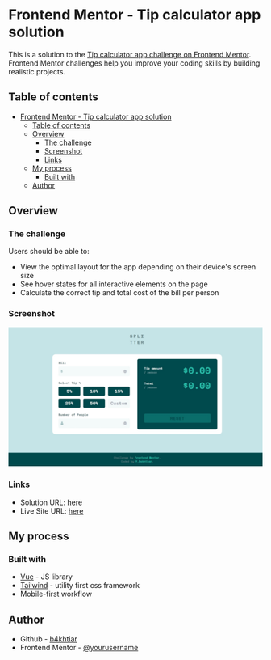 # Frontend Mentor - Tip calculator app solution

This is a solution to the [Tip calculator app challenge on Frontend Mentor](https://www.frontendmentor.io/challenges/tip-calculator-app-ugJNGbJUX). Frontend Mentor challenges help you improve your coding skills by building realistic projects.

## Table of contents

- [Frontend Mentor - Tip calculator app solution](#frontend-mentor---tip-calculator-app-solution)
  - [Table of contents](#table-of-contents)
  - [Overview](#overview)
    - [The challenge](#the-challenge)
    - [Screenshot](#screenshot)
    - [Links](#links)
  - [My process](#my-process)
    - [Built with](#built-with)
  - [Author](#author)


## Overview

### The challenge

Users should be able to:

- View the optimal layout for the app depending on their device's screen size
- See hover states for all interactive elements on the page
- Calculate the correct tip and total cost of the bill per person

### Screenshot

![](./Screenshot.jpeg)


### Links

- Solution URL: [here](https://www.frontendmentor.io/solutions/vue---tips-calculator-URK-dIVIZr)
- Live Site URL: [here](https://tips-calculator-vueyb.vercel.app/)

## My process

### Built with

- [Vue](https://vuejs.org/) - JS library
- [Tailwind](https://tailwindcss.com/) - utility first css framework
- Mobile-first workflow


## Author

- Github - [b4khtiar](https://www.github.com/b4khtiar)
- Frontend Mentor - [@yourusername](https://www.frontendmentor.io/profile/yourusername)
